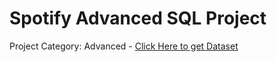 # Spotify Advanced SQL Project
Project Category: Advanced - <a href="https://www.kaggle.com/datasets/sanjanchaudhari/spotify-dataset">Click Here to get Dataset</a>
